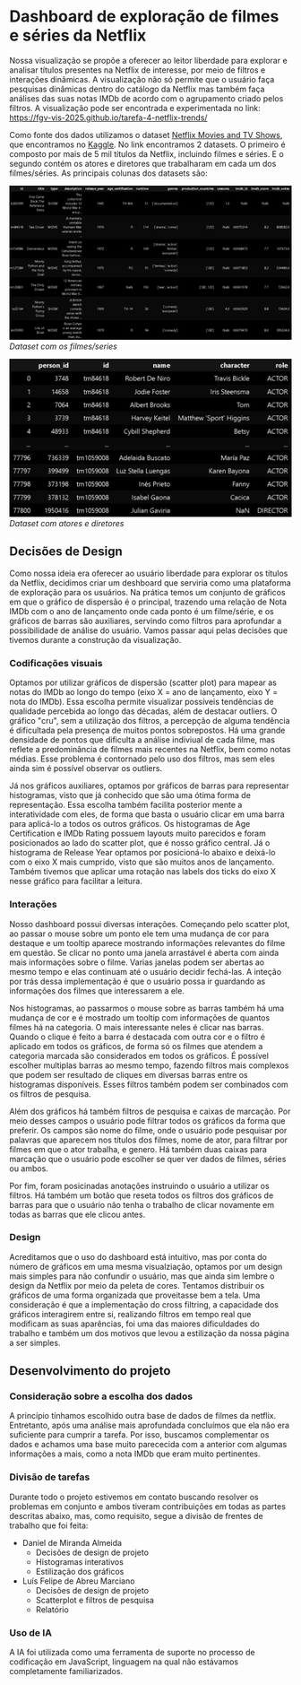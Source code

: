 # Dashboard de exploração de filmes e séries da Netflix

Nossa visualização se propõe a oferecer ao leitor liberdade para explorar e analisar títulos presentes na Netflix de interesse, por meio de filtros e interações dinâmicas. A visualização não só permite que o usuário faça pesquisas dinâmicas dentro do catálogo da Netflix mas também faça análises das suas notas IMDb de acordo com o agrupamento criado pelos filtros. A visualização pode ser encontrada e experimentada no link: https://fgv-vis-2025.github.io/tarefa-4-netflix-trends/

Como fonte dos dados utilizamos o dataset [Netflix Movies and TV Shows](https://www.kaggle.com/datasets/victorsoeiro/netflix-tv-shows-and-movies), que encontramos no [Kaggle](https://www.kaggle.com/). No link encontramos 2 datasets. O primeiro é composto por mais de 5 mil títulos da Netflix, incluindo filmes e séries. E o segundo contém os atores e diretores que trabalharam em cada um dos filmes/séries. As principais colunas dos datasets são:

![image](static/imgs/titles_data.png)
*Dataset com os filmes/series*

![image](static/imgs/credits_data.png)
*Dataset com atores e diretores*

## Decisões de Design

Como nossa ideia era oferecer ao usuário liberdade para explorar os títulos da Netflix, decidimos criar um deshboard que serviria como uma plataforma de exploração para os usuários. Na prática temos um conjunto de gráficos em que o gráfico de dispersão é o principal, trazendo uma relação de Nota IMDb com o ano de lançamento onde cada ponto é um filme/série, e os gráficos de barras são auxiliares, servindo como filtros para aprofundar a possibilidade de análise do usuário. Vamos passar aqui pelas decisões que tivemos durante a construção da visualização.

### Codificações visuais
Optamos por utilizar gráficos de dispersão (scatter plot) para mapear as notas do IMDb ao longo do tempo (eixo X = ano de lançamento, eixo Y = nota do IMDb). Essa escolha permite visualizar possíveis tendências de qualidade percebida ao longo das décadas, além de destacar outliers. O gráfico "cru", sem a utilização dos filtros, a percepção de alguma tendência é dificultada pela presença de muitos pontos sobrepostos. Há uma grande densidade de pontos que dificulta a análise indiviual de cada filme, mas reflete a predominância de filmes mais recentes na Netflix, bem como notas médias. Esse problema é contornado pelo uso dos filtros, mas sem eles ainda sim é possível observar os outliers.

Já nos gráficos auxiliares, optamos por gráficos de barras para representar histogramas, visto que já conhecido que são uma ótima forma de representação. Essa escolha também facilita posterior mente a interatividade com eles, de forma que basta o usuário clicar em uma barra para aplicá-lo a todos os outros gráficos. Os histogramas de Age Certification e IMDb Rating possuem layouts muito parecidos e foram posicionados ao lado do scatter plot, que é nosso gráfico central. Já o histograma de Release Year optamos por posicioná-lo abaixo e deixá-lo com o eixo X mais cumprido, visto que são muitos anos de lançamento. Também tivemos que aplicar uma rotação nas labels dos ticks do eixo X nesse gráfico para facilitar a leitura.

### Interações
Nosso dashboard possui diversas interações. Começando pelo scatter plot, ao passar o mouse sobre um ponto ele tem uma mudança de cor para destaque e um tooltip aparece mostrando informações relevantes do filme em questão. Se clicar no ponto uma janela arrastável é aberta com ainda mais informações sobre o filme. Varias janelas podem ser abertas ao mesmo tempo e elas continuam até o usuário decidir fechá-las. A inteção por trás dessa implementação é que o usuário possa ir guardando as informações dos filmes que interessarem a ele.

Nos histogramas, ao passarmos o mouse sobre as barras também há uma mudança de cor e é mostrado um tooltip com informações de quantos filmes há na categoria. O mais interessante neles é clicar nas barras. Quando o clique é feito a barra é destacada com outra cor e o filtro é aplicado em todos os gráficos, de forma só os filmes que atendem a categoria marcada são considerados em todos os gráficos. É possível escolher multiplas barras ao mesmo tempo, fazendo filtros mais complexos que podem ser resultado de cliques em diversas barras entre os histogramas disponíveis. Esses filtros também podem ser combinados com os filtros de pesquisa.

Além dos gráficos há também filtros de pesquisa e caixas de marcação. Por meio desses campos o usuário pode filtrar todos os gráficos da forma que preferir. Os campos são nome do filme, onde o usuário pode pesquisar por palavras que aparecem nos títulos dos filmes, nome de ator, para filtrar por filmes em que o ator trabalha, e genero. Há também duas caixas para marcação que o usuário pode escolher se quer ver dados de filmes, séries ou ambos.

Por fim, foram posicinadas anotações instruindo o usuário a utilizar os filtros. Há também um botão que reseta todos os filtros dos gráficos de barras para que o usuário não tenha o trabalho de clicar novamente em todas as barras que ele clicou antes.

### Design
Acreditamos que o uso do dashboard está intuitivo, mas por conta do número de gráficos em uma mesma visualziação, optamos por um design mais simples para não confundir o usuário, mas que ainda sim lembre o design da Netflix por meio da peleta de cores. Tentamos distribuir os gráficos de uma forma organizada que proveitasse bem a tela. Uma consideração é que a implementação do cross filtring, a capacidade dos gráficos interagirem entre si, realizando filtros em tempo real que modificam as suas aparências, foi uma das maiores dificuldades do trabalho e também um dos motivos que levou a estilização da nossa página a ser simples.

## Desenvolvimento do projeto

### Consideração sobre a escolha dos dados
A princípio tínhamos escolhido outra base de dados de filmes da netflix. Entretanto, após uma análise mais aprofundada concluímos que ela não era suficiente para cumprir a tarefa. Por isso, buscamos complementar os dados e achamos uma base muito parececida com a anterior com algumas informações a mais, como a nota IMDb que eram muito pertinentes.

### Divisão de tarefas
Durante todo o projeto estivemos em contato buscando resolver os problemas em conjunto e ambos tiveram contribuições em todas as partes descritas abaixo, mas, como requisito, segue a divisão de frentes de trabalho que foi feita:
- Daniel de Miranda Almeida
    - Decisões de design de projeto
    - Histogramas interativos
    - Estilização dos gráficos
- Luís Felipe de Abreu Marciano
    - Decisões de design de projeto
    - Scatterplot e filtros de pesquisa
    - Relatório

### Uso de IA
A IA foi utilizada como uma ferramenta de suporte no processo de codificação em JavaScript, linguagem na qual não estávamos completamente familiarizados.
